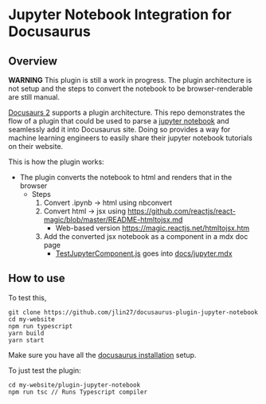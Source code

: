 # Jupyter Notebook Integration for Docusaurus

## Overview

**WARNING** This plugin is still a work in progress. The plugin architecture is not setup and the steps to convert the notebook to be browser-renderable are still manual. 

[Docusaurs 2](https://docusaurus.io/) supports a plugin architecture. This repo demonstrates the flow of a plugin that could be used to parse a [jupyter notebook](https://jupyter.org/) and seamlessly add it into Docusaurus site. Doing so provides a way for machine learning engineers to easily share their jupyter notebook tutorials on their website. 

This is how the plugin works:
* The plugin converts the notebook to html and renders that in the browser
    * Steps
        1. Convert .ipynb → html using nbconvert 
        2. Convert html → jsx using https://github.com/reactjs/react-magic/blob/master/README-htmltojsx.md
            * Web-based version https://magic.reactjs.net/htmltojsx.htm
        3. Add the converted jsx notebook as a component in a mdx doc page
            * [TestJupyterComponent.js](https://github.com/jlin27/docusaurus-plugin-jupyter-notebook/blob/main/my-website/src/pages/TestJupyterComponent.js) goes into [docs/jupyter.mdx](https://github.com/jlin27/docusaurus-plugin-jupyter-notebook/blob/main/my-website/docs/jupyter.mdx)



## How to use

To test this, 
```
git clone https://github.com/jlin27/docusaurus-plugin-jupyter-notebook
cd my-website
npm run typescript
yarn build
yarn start
```
Make sure you have all the [docusaurus installation](https://v2.docusaurus.io/docs/installation) setup.

To just test the plugin:
```
cd my-website/plugin-jupyter-notebook
npm run tsc // Runs Typescript compiler
```



 
